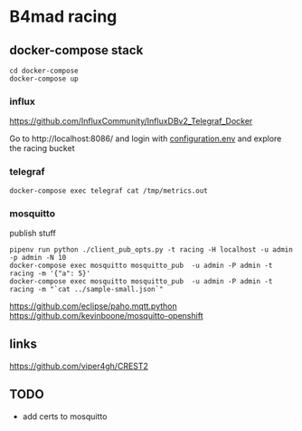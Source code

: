 # B4mad racing

## docker-compose stack

```
cd docker-compose
docker-compose up
```

### influx
https://github.com/InfluxCommunity/InfluxDBv2_Telegraf_Docker

Go to http://localhost:8086/ and login with [configuration.env](docker-compose/configuration.env)
and explore the racing bucket

### telegraf

```
docker-compose exec telegraf cat /tmp/metrics.out
```

### mosquitto

publish stuff

```
pipenv run python ./client_pub_opts.py -t racing -H localhost -u admin -p admin -N 10
docker-compose exec mosquitto mosquitto_pub  -u admin -P admin -t racing -m '{"a": 5}'
docker-compose exec mosquitto mosquitto_pub  -u admin -P admin -t racing -m "`cat ../sample-small.json`"
```

https://github.com/eclipse/paho.mqtt.python
https://github.com/kevinboone/mosquitto-openshift

## links

https://github.com/viper4gh/CREST2

## TODO

* add certs to mosquitto

